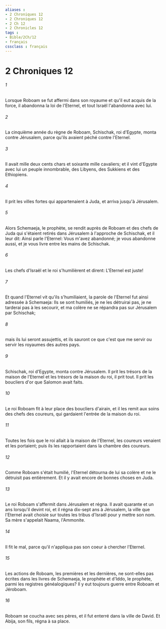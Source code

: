 ```yaml
---
aliases : 
- 2 Chroniques 12
- 2 Chroniques 12
- 2 Ch 12
- 2 Chronicles 12
tags : 
- Bible/2Ch/12
- français
cssclass : français
---
```


# 2 Chroniques 12

###### 1
Lorsque Roboam se fut affermi dans son royaume et qu'il eut acquis de la force, il abandonna la loi de l'Eternel, et tout Israël l'abandonna avec lui.
###### 2
La cinquième année du règne de Roboam, Schischak, roi d'Egypte, monta contre Jérusalem, parce qu'ils avaient péché contre l'Eternel.
###### 3
Il avait mille deux cents chars et soixante mille cavaliers; et il vint d'Egypte avec lui un peuple innombrable, des Libyens, des Sukkiens et des Ethiopiens.
###### 4
Il prit les villes fortes qui appartenaient à Juda, et arriva jusqu'à Jérusalem.
###### 5
Alors Schemaeja, le prophète, se rendit auprès de Roboam et des chefs de Juda qui s'étaient retirés dans Jérusalem à l'approche de Schischak, et il leur dit: Ainsi parle l'Eternel: Vous m'avez abandonné; je vous abandonne aussi, et je vous livre entre les mains de Schischak.
###### 6
Les chefs d'Israël et le roi s'humilièrent et dirent: L'Eternel est juste!
###### 7
Et quand l'Eternel vit qu'ils s'humiliaient, la parole de l'Eternel fut ainsi adressée à Schemaeja: Ils se sont humiliés, je ne les détruirai pas, je ne tarderai pas à les secourir, et ma colère ne se répandra pas sur Jérusalem par Schischak;
###### 8
mais ils lui seront assujettis, et ils sauront ce que c'est que me servir ou servir les royaumes des autres pays.
###### 9
Schischak, roi d'Egypte, monta contre Jérusalem. Il prit les trésors de la maison de l'Eternel et les trésors de la maison du roi, il prit tout. Il prit les boucliers d'or que Salomon avait faits.
###### 10
Le roi Roboam fit à leur place des boucliers d'airain, et il les remit aux soins des chefs des coureurs, qui gardaient l'entrée de la maison du roi.
###### 11
Toutes les fois que le roi allait à la maison de l'Eternel, les coureurs venaient et les portaient; puis ils les rapportaient dans la chambre des coureurs.
###### 12
Comme Roboam s'était humilié, l'Eternel détourna de lui sa colère et ne le détruisit pas entièrement. Et il y avait encore de bonnes choses en Juda.
###### 13
Le roi Roboam s'affermit dans Jérusalem et régna. Il avait quarante et un ans lorsqu'il devint roi, et il régna dix-sept ans à Jérusalem, la ville que l'Eternel avait choisie sur toutes les tribus d'Israël pour y mettre son nom. Sa mère s'appelait Naama, l'Ammonite.
###### 14
Il fit le mal, parce qu'il n'appliqua pas son coeur à chercher l'Eternel.
###### 15
Les actions de Roboam, les premières et les dernières, ne sont-elles pas écrites dans les livres de Schemaeja, le prophète et d'Iddo, le prophète, parmi les registres généalogiques? Il y eut toujours guerre entre Roboam et Jéroboam.
###### 16
Roboam se coucha avec ses pères, et il fut enterré dans la ville de David. Et Abija, son fils, régna à sa place.
